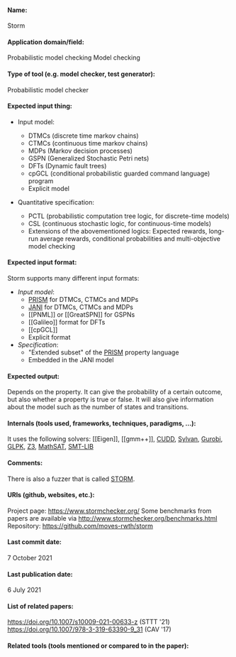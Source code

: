 #### Name:
Storm

#### Application domain/field:
Probabilistic model checking
Model checking

#### Type of tool (e.g. model checker, test generator):
Probabilistic model checker

#### Expected input thing:
- Input model: 
	- DTMCs (discrete time markov chains)
	- CTMCs (continuous time markov chains)
	- MDPs (Markov decision processes)
	- GSPN (Generalized Stochastic Petri nets)
	- DFTs (Dynamic fault trees)
	- cpGCL (conditional probabilistic guarded command language) program
	- Explicit model

- Quantitative specification:
	- PCTL (probabilistic computation tree logic, for discrete-time models)
	- CSL (continuous stochastic logic, for continuous-time models)
	- Extensions of the abovementioned logics: Expected rewards, long-run average rewards, conditional probabilities and multi-objective model checking

#### Expected input format:
Storm supports many different input formats:
- *Input model*: 
	- [PRISM](PRISM.md) for DTMCs, CTMCs and MDPs
	- [JANI](../../Formats/JANI.md) for DTMCs, CTMCs and MDPs
	- [[PNML]] or [[GreatSPN]] for GSPNs
	- [[Galileo]] format for DFTs
	- [[cpGCL]]
	- Explicit format
- *Specification*:  
	- "Extended subset" of the [PRISM](PRISM.md) property language
	- Embedded in the JANI model

#### Expected output:
Depends on the property. It can give the probability of a certain outcome, but also whether a property is true or false. 
It will also give information about the model such as the number of states and transitions.

#### Internals (tools used, frameworks, techniques, paradigms, ...):
It uses the following solvers: [[Eigen]], [[gmm++]], [CUDD](../Libraries/CUDD.md), [Sylvan](../Sylvan.md), [Gurobi](../Solvers/Gurobi.md), [GLPK](../Libraries/GLPK.md), [Z3](../Solvers/SMT/Z3.md), [MathSAT](../Solvers/SMT/MathSAT.md), [SMT-LIB](../../Formats/SMT-LIB.md)

#### Comments:
There is also a fuzzer that is called [STORM](https://practical-formal-methods.github.io/storm/).

#### URIs (github, websites, etc.):
Project page: https://www.stormchecker.org/
Some benchmarks from papers are available via http://www.stormchecker.org/benchmarks.html
Repository: https://github.com/moves-rwth/storm

#### Last commit date:
7 October 2021

#### Last publication date:
6 July 2021

#### List of related papers:
https://doi.org/10.1007/s10009-021-00633-z (STTT '21)
https://doi.org/10.1007/978-3-319-63390-9_31 (CAV '17)

#### Related tools (tools mentioned or compared to in the paper):
